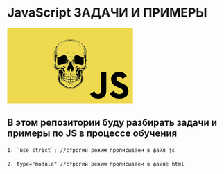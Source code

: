 # JavaScript ЗАДАЧИ И ПРИМЕРЫ

![](./images.png)

## В этом репозитории буду разбирать задачи и примеры по JS в процессе обучения

```
1. `use strict`; //строгий режим прописываем в файл js

2. type="module" //строгий режим прописываем в файле html
```
